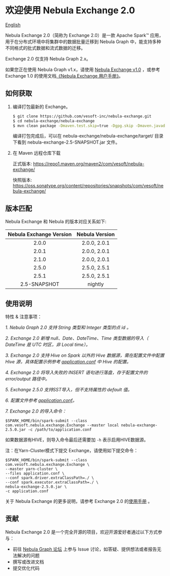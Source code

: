 # 欢迎使用 Nebula Exchange 2.0         
[English](https://github.com/vesoft-inc/nebula-exchange/blob/master/README.md)

Nebula Exchange 2.0（简称为 Exchange 2.0）是一款 Apache Spark&trade; 应用，用于在分布式环境中将集群中的数据批量迁移到 Nebula Graph 中，能支持多种不同格式的批式数据和流式数据的迁移。

Exchange 2.0 仅支持 Nebula Graph 2.x。

如果您正在使用 Nebula Graph v1.x，请使用 [Nebula Exchange v1.0](https://github.com/vesoft-inc/nebula-java/tree/v1.0/tools/exchange) ，或参考 Exchange 1.0 的使用文档[《Nebula Exchange 用户手册》](https://docs.nebula-graph.com.cn/nebula-exchange/about-exchange/ex-ug-what-is-exchange/ "点击前往 Nebula Graph 网站")。

## 如何获取

1. 编译打包最新的 Exchange。

    ```bash
    $ git clone https://github.com/vesoft-inc/nebula-exchange.git
    $ cd nebula-exchange/nebula-exchange
    $ mvn clean package -Dmaven.test.skip=true -Dgpg.skip -Dmaven.javadoc.skip=true
    ```

    编译打包完成后，可以在 nebula-exchange/nebula-exchange/target/ 目录下看到 nebula-exchange-2.5-SNAPSHOT.jar 文件。
2. 在 Maven 远程仓库下载
    
    正式版本:
    https://repo1.maven.org/maven2/com/vesoft/nebula-exchange/
    
    快照版本:
    https://oss.sonatype.org/content/repositories/snapshots/com/vesoft/nebula-exchange/
    
## 版本匹配

Nebula Exchange 和 Nebula 的版本对应关系如下:

| Nebula Exchange Version | Nebula Version |
|:-----------------------:|:--------------:|
|       2.0.0             |  2.0.0, 2.0.1  |
|       2.0.1             |  2.0.0, 2.0.1  |
|       2.1.0             |  2.0.0, 2.0.1  |
|       2.5.0             |  2.5.0, 2.5.1  |
|       2.5.1             |  2.5.0, 2.5.1  |
|     2.5-SNAPSHOT        |     nightly    |
## 使用说明

特性 & 注意事项：

*1. Nebula Graph 2.0 支持 String 类型和 Integer 类型的点 id 。*

*2. Exchange 2.0 新增 null、Date、DateTime、Time 类型数据的导入（ DateTime 是 UTC 时区，非 Local time）。*

*3. Exchange 2.0 支持 Hive on Spark 以外的 Hive 数据源，需在配置文件中配置 Hive 源，具体配置示例参考 [application.conf](https://github.com/vesoft-inc/nebula-exchange/tree/master/nebula-exchange/src/main/resources/application.conf) 中 Hive 的配置。*

*4. Exchange 2.0 将导入失败的 INSERT 语句进行落盘，存于配置文件的 error/output 路径中。*

*5. Exchange 2.5.0 支持SST导入，但不支持属性的 default 值。*

*6. 配置文件参考 [application.conf](https://github.com/vesoft-inc/nebula-exchange/tree/master/nebula-exchange/src/main/resources/application.conf )。*

*7. Exchange 2.0 的导入命令：*
```
$SPARK_HOME/bin/spark-submit --class com.vesoft.nebula.exchange.Exchange --master local nebula-exchange-2.5.0.jar -c /path/to/application.conf
```
如果数据源有HIVE，则导入命令最后还需要加 `-h` 表示启用HIVE数据源。

注：在Yarn-Cluster模式下提交 Exchange，请使用如下提交命令：
```
$SPARK_HOME/bin/spark-submit --class com.vesoft.nebula.exchange.Exchange \
--master yarn-cluster \
--files application.conf \
--conf spark.driver.extraClassPath=./ \
--conf spark.executor.extraClassPath=./ \
nebula-exchange-2.5.0.jar \
-c application.conf
```

关于 Nebula Exchange 的更多说明，请参考 Exchange 2.0 的[使用手册](https://docs.nebula-graph.com.cn/2.0.1/nebula-exchange/about-exchange/ex-ug-what-is-exchange/) 。

## 贡献

Nebula Exchange 2.0 是一个完全开源的项目，欢迎开源爱好者通过以下方式参与：

- 前往 [Nebula Graph 论坛](https://discuss.nebula-graph.com.cn/ "点击前往“Nebula Graph 论坛") 上参与 Issue 讨论，如答疑、提供想法或者报告无法解决的问题
- 撰写或改进文档
- 提交优化代码
